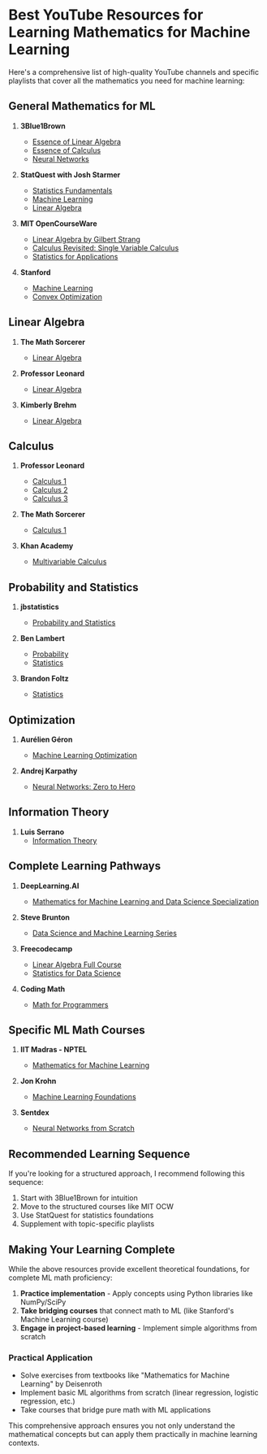 # Best YouTube Resources for Learning Mathematics for Machine Learning

Here's a comprehensive list of high-quality YouTube channels and specific playlists that cover all the mathematics you need for machine learning:

## General Mathematics for ML

1. **3Blue1Brown**
   * [Essence of Linear Algebra](https://www.youtube.com/playlist?list=PLZHQObOWTQDPD3MizzM2xVFitgF8hE_ab)
   * [Essence of Calculus](https://www.youtube.com/playlist?list=PLZHQObOWTQDMsr9K-rj53DwVRMYO3t5Yr)
   * [Neural Networks](https://www.youtube.com/playlist?list=PLZHQObOWTQDNU6R1_67000Dx_ZCJB-3pi)

2. **StatQuest with Josh Starmer**
   * [Statistics Fundamentals](https://www.youtube.com/playlist?list=PLblh5JKOoLUK0FLuzwntyYI10UQFUhsY9)
   * [Machine Learning](https://www.youtube.com/playlist?list=PLblh5JKOoLUICTaGLRoHQDuF_7q2GfuJF)
   * [Linear Algebra](https://www.youtube.com/playlist?list=PLblh5JKOoLUIxGDQs4LFFD--41Vzf-ME1)

3. **MIT OpenCourseWare**
   * [Linear Algebra by Gilbert Strang](https://www.youtube.com/playlist?list=PL49CF3715CB9EF31D)
   * [Calculus Revisited: Single Variable Calculus](https://www.youtube.com/playlist?list=PL3B08AE665AB9002A)
   * [Statistics for Applications](https://www.youtube.com/playlist?list=PLUl4u3cNGP60uVBMaoNERc6knT_MgPKS0)

4. **Stanford**
   * [Machine Learning](https://www.youtube.com/playlist?list=PLoROMvodv4rMiGQp3WXShtMGgzqpfVfbU)
   * [Convex Optimization](https://www.youtube.com/playlist?list=PL3940DD956CDF0622)

## Linear Algebra

1. **The Math Sorcerer**
   * [Linear Algebra](https://www.youtube.com/playlist?list=PLO1y6V1SXjjOZf-hnzXnuzAdwThQFVB-s)

2. **Professor Leonard**
   * [Linear Algebra](https://www.youtube.com/playlist?list=PLDesaqWTN6ESk16YRmzuJ8f6-rnuy0Ry7)

3. **Kimberly Brehm**
   * [Linear Algebra](https://www.youtube.com/playlist?list=PLl-gb0E4MII03hiCrZa7YqxUMEeEPmZqK)

## Calculus

1. **Professor Leonard**
   * [Calculus 1](https://www.youtube.com/playlist?list=PLF797E961509B4EB5)
   * [Calculus 2](https://www.youtube.com/playlist?list=PLDesaqWTN6EQ2J4vgsN1HyBeRADEh4Cw-)
   * [Calculus 3](https://www.youtube.com/playlist?list=PLDesaqWTN6ESk16YRmzuJ8f6-rnuy0Ry7)

2. **The Math Sorcerer**
   * [Calculus 1](https://www.youtube.com/playlist?list=PLO1y6V1SXjjMTg1tzxMo_9BjZfed9SyLb)

3. **Khan Academy**
   * [Multivariable Calculus](https://www.youtube.com/playlist?list=PLSQl0a2vh4HC5feHa6Rc5c0wbRTx56nF7)

## Probability and Statistics

1. **jbstatistics**
   * [Probability and Statistics](https://www.youtube.com/user/jbstatistics/playlists)

2. **Ben Lambert**
   * [Probability](https://www.youtube.com/playlist?list=PLwJRxp3blEvaxmHgI2iOzNP6KGLSyd4dz)
   * [Statistics](https://www.youtube.com/playlist?list=PLwJRxp3blEvZ8AKMXOy0fc0cqT61GsKCG)

3. **Brandon Foltz**
   * [Statistics](https://www.youtube.com/user/BCFoltz/playlists)

## Optimization

1. **Aurélien Géron**
   * [Machine Learning Optimization](https://www.youtube.com/watch?v=haHLRD0QZ08&list=PLjKmmx7f3NMKy-FVNV8s3ibk8hTL0JWl5)

2. **Andrej Karpathy**
   * [Neural Networks: Zero to Hero](https://www.youtube.com/playlist?list=PLAqhIrjkxbuWI23v9cThsA9GvCAUhRvKZ)

## Information Theory

1. **Luis Serrano**
   * [Information Theory](https://www.youtube.com/watch?v=ErfnhcEV1O8)

## Complete Learning Pathways

1. **DeepLearning.AI**
   * [Mathematics for Machine Learning and Data Science Specialization](https://www.youtube.com/playlist?list=PLkDaE6sCZn6GFKMuwsFaMVQWrvMbeCLXm)

2. **Steve Brunton**
   * [Data Science and Machine Learning Series](https://www.youtube.com/playlist?list=PLMrJAkhIeNNQV7wi9r7Kut8liLFMWQOXn)

3. **Freecodecamp**
   * [Linear Algebra Full Course](https://www.youtube.com/watch?v=JnTa9XtvmfI)
   * [Statistics for Data Science](https://www.youtube.com/watch?v=xxpc-HPKN28)

4. **Coding Math**
   * [Math for Programmers](https://www.youtube.com/playlist?list=PL7wAPgl1JVvUEb0dIygHzO4698tmcwLk9)

## Specific ML Math Courses

1. **IIT Madras - NPTEL**
   * [Mathematics for Machine Learning](https://www.youtube.com/playlist?list=PLZ2ps__7DhBaDccbZRQS4rSLXYH5px429)

2. **Jon Krohn**
   * [Machine Learning Foundations](https://www.youtube.com/playlist?list=PLRDl2inPrWQW1QSWhBU0ki-jq_uElkh2a)

3. **Sentdex**
   * [Neural Networks from Scratch](https://www.youtube.com/playlist?list=PLQVvvaa0QuDcjD5BAw2DxE6OF2tius3V3)

## Recommended Learning Sequence

If you're looking for a structured approach, I recommend following this sequence:

1. Start with 3Blue1Brown for intuition
2. Move to the structured courses like MIT OCW
3. Use StatQuest for statistics foundations
4. Supplement with topic-specific playlists

## Making Your Learning Complete

While the above resources provide excellent theoretical foundations, for complete ML math proficiency:

1. **Practice implementation** - Apply concepts using Python libraries like NumPy/SciPy
2. **Take bridging courses** that connect math to ML (like Stanford's Machine Learning course)
3. **Engage in project-based learning** - Implement simple algorithms from scratch

### Practical Application

* Solve exercises from textbooks like "Mathematics for Machine Learning" by Deisenroth
* Implement basic ML algorithms from scratch (linear regression, logistic regression, etc.)
* Take courses that bridge pure math with ML applications

This comprehensive approach ensures you not only understand the mathematical concepts but can apply them practically in machine learning contexts.
